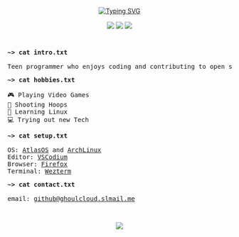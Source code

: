 <p align="center">
<a href="https://git.io/typing-svg"><img src="https://readme-typing-svg.demolab.com?font=Fira+Mono&size=32&pause=1000&color=9b47ff&center=true&random=false&width=435&lines=~%3E+Hello!;Welcome+to+My+Profile!" alt="Typing SVG" />
</a>
</p>

<p align = "center">
<img align="center" src="https://img.shields.io/badge/java-%23ED8B00.svg?style=for-the-badge&logo=openjdk&logoColor=white" />
<img align="center" src="https://img.shields.io/badge/python-3670A0?style=for-the-badge&logo=python&logoColor=ffdd54" />
<img align="center" src="https://img.shields.io/badge/mysql-%2300f.svg?style=for-the-badge&logo=mysql&logoColor=white" />
</p>

<br>

<pre>
<strong>~> cat intro.txt</strong>

Teen programmer who enjoys coding and contributing to open source technology.
</pre>

<pre>
<strong>~> cat hobbies.txt</strong>

🎮 Playing Video Games
🏀 Shooting Hoops
🐧 Learning Linux
💻 Trying out new Tech
</pre>

<pre>
<strong>~> cat setup.txt</strong>

OS: <a href="https://github.com/Atlas-OS/Atlas">AtlasOS</a> and <a href="https://archlinux.org/">ArchLinux</a>
Editor: <a href="https://github.com/VSCodium/vscodium">VSCodium</a>
Browser: <a href="https://www.mozilla.org/en-US/firefox">Firefox</a> 
Terminal: <a href="https://github.com/wez/wezterm">Wezterm</a>
</pre>

<pre>
<strong>~> cat contact.txt</strong>

email: <a href="mailto:personal@ghoulcloud.slmail.me">github@ghoulcloud.slmail.me</a>
</pre>

<br>

<p align="center"><a href="https://github.com/anuraghazra/github-readme-stats">
  <img align="center" src="https://github-readme-stats.vercel.app/api?username=ghoulboii&show_icons=true&theme=midnight-purple" />
</a>
</p>

<!---
GhoulBoii/GhoulBoii is a ✨ special ✨ repository because its `README.md` (this file) appears on your GitHub profile.
You can click the Preview link to take a look at your changes.
--->
